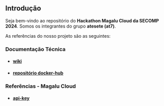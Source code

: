 ## Introdução

Seja bem-vindo ao repositório do **Hackathon Magalu Cloud da SECOMP 2024**. Somos os integrantes
do grupo **atesete (at7)**.

As referências do nosso projeto são as seguintes:

### Documentação Técnica
- #### [wiki](https://docs.google.com/document/d/1VP3wnYCVX4bEITT6VOIm-Urti5YNoN_hjZHr7F9HLmw/edit?usp=sharing)
- #### [repositório docker-hub](https://hub.docker.com/repository/docker/luizaprestesufscar/secomp-2024/tags)

### Referências - Magalu Cloud
- #### [api-key](https://id.magalu.com/api-keys)